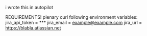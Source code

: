 i wrote this in autopilot

REQUIREMENTS!
plenary
curl
following environment variables:
jira_api_token = ***
jira_email = example@example.com
jira_url = https://blabla.atlassian.net
